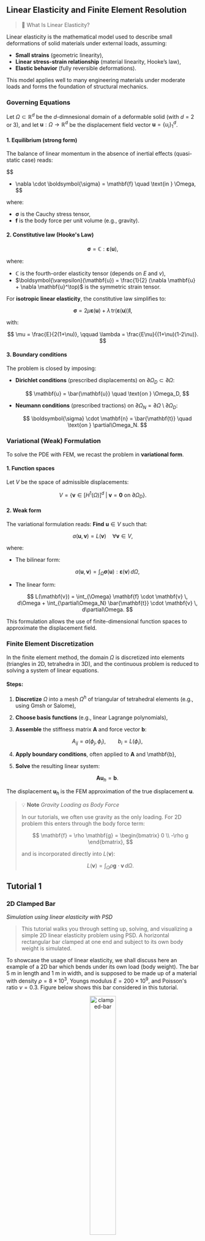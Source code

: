 ## Linear Elasticity and Finite Element Resolution

> 🧠  What Is Linear Elasticity?

Linear elasticity is the mathematical model used to describe small deformations of solid materials under external loads, assuming:

* **Small strains** (geometric linearity),
* **Linear stress-strain relationship** (material linearity, Hooke’s law),
* **Elastic behavior** (fully reversible deformations).

This model applies well to many engineering materials under moderate loads and forms the foundation of structural mechanics.

### Governing Equations

Let $\Omega \subset \mathbb{R}^d$ be the $d$-dimnesional domain of a deformable solid (with $d=2$ or $3$), and let $\mathbf{u} : \Omega \rightarrow \mathbb{R}^d$ be the displacement field vector $\mathbf{u}=\{ u_i \}_{1}^{d}$.

#### 1. **Equilibrium (strong form)**

The balance of linear momentum in the absence of inertial effects (quasi-static case) reads:

$$
- \nabla \cdot \boldsymbol{\sigma} = \mathbf{f} \quad \text{in } \Omega,
$$

where:

* $\boldsymbol{\sigma}$ is the Cauchy stress tensor,
* $\mathbf{f}$ is the body force per unit volume (e.g., gravity).

#### 2. **Constitutive law (Hooke's Law)**

$$
\boldsymbol{\sigma} = \mathbb{C} : \boldsymbol{\varepsilon}(\mathbf{u}),
$$

where:

* $\mathbb{C}$ is the fourth-order elasticity tensor (depends on $E$ and $\nu$),
* $\boldsymbol{\varepsilon}(\mathbf{u}) = \frac{1}{2} (\nabla \mathbf{u} + \nabla \mathbf{u}^\top)$ is the symmetric strain tensor.

For **isotropic linear elasticity**, the constitutive law simplifies to:

$$
\boldsymbol{\sigma} = 2\mu \boldsymbol{\varepsilon}(\mathbf{u}) + \lambda \, \mathrm{tr}(\boldsymbol{\varepsilon}(\mathbf{u})) \mathbf{I},
$$

with:

$$
\mu = \frac{E}{2(1+\nu)}, \qquad \lambda = \frac{E\nu}{(1+\nu)(1-2\nu)}.
$$

#### 3. **Boundary conditions**

The problem is closed by imposing:

* **Dirichlet conditions** (prescribed displacements) on $\partial\Omega_D \subset \partial \Omega$:

  $$
  \mathbf{u} = \bar{\mathbf{u}} \quad \text{on } \Omega_D,
  $$
* **Neumann conditions** (prescribed tractions) on $\partial\Omega_N = \partial \Omega \setminus \partial\Omega_D$:

  $$
  \boldsymbol{\sigma} \cdot \mathbf{n} = \bar{\mathbf{t}} \quad \text{on } \partial\Omega_N.
  $$

### Variational (Weak) Formulation

To solve the PDE with FEM, we recast the problem in **variational form**.

#### 1. **Function spaces**

Let $V$ be the space of admissible displacements:

$$
V = \left\{ \mathbf{v} \in [H^1(\Omega)]^d \; | \; \mathbf{v} = \mathbf{0} \text{ on } \partial\Omega_D \right\}.
$$

#### 2. **Weak form**

The variational formulation reads:
**Find** $\mathbf{u} \in V$ such that:

$$
a(\mathbf{u}, \mathbf{v}) = L(\mathbf{v}) \quad \forall \mathbf{v} \in V,
$$

where:

* The bilinear form:

  $$
  a(\mathbf{u}, \mathbf{v}) = \int_{\Omega} \boldsymbol{\sigma}(\mathbf{u}) : \boldsymbol{\varepsilon}(\mathbf{v}) \, d\Omega,
  $$
* The linear form:

  $$
  L(\mathbf{v}) = \int_{\Omega} \mathbf{f} \cdot \mathbf{v} \, d\Omega + \int_{\partial\Omega_N} \bar{\mathbf{t}} \cdot \mathbf{v} \, d\partial\Omega.
  $$

This formulation allows the use of finite-dimensional function spaces to approximate the displacement field.

### Finite Element Discretization

In the finite element method, the domain $\Omega$ is discretized into elements (triangles in 2D, tetrahedra in 3D), and the continuous problem is reduced to solving a system of linear equations.

#### Steps:

1. **Discretize** $\Omega$ into a mesh $\Omega^h$ of triangular of tetrahedral elements (e.g., using Gmsh or Salome),
2. **Choose basis functions** (e.g., linear Lagrange polynomials),
3. **Assemble** the stiffness matrix $\mathbf{A}$ and force vector $\mathbf{b}$:

   $$
   A_{ij} = a(\phi_j, \phi_i), \qquad b_i = L(\phi_i),
   $$
4. **Apply boundary conditions**, often applied to $\mathbf{A}$ and \mathbf{b},
5. **Solve** the resulting linear system:

   $$
   \mathbf{A} \mathbf{u}_h = \mathbf{b}.
   $$

The displacement $\mathbf{u}_h$ is the FEM approximation of the true displacement $\mathbf{u}$.

> 💡 **Note**
> _Gravity Loading as Body Force_
>
> In our tutorials, we often use gravity as the only loading. For 2D problem this enters through the body force term:
>
> $$
> \mathbf{f} = \rho \mathbf{g} = \begin{bmatrix} 0 \\ -\rho g \end{bmatrix},
> $$
>
> and is incorporated directly into $L(\mathbf{v})$:
>
> $$
> L(\mathbf{v}) = \int_{\Omega} \rho \mathbf{g} \cdot \mathbf{v} \, d\Omega.
> $$

## Tutorial 1

### 2D Clamped Bar

_Simulation using linear elasticity with PSD_

> This tutorial walks you through setting up, solving, and visualizing a simple 2D linear elasticity problem using PSD. A horizontal rectangular bar clamped at one end and subject to its own body weight is simulated.

To showcase the usage of linear elasticity, we shall discuss here an example of a 2D bar which bends under its own load (body weight). The bar $5$ m in length and $1$ m in width, and is supposed to be made up of a material with density $\rho=8\times10^3$, Youngs modulus $E=200\times10^9$, and Poisson's ratio $\nu=0.3$. Figure below shows this bar considered in this tutorial.

<figure style="text-align: center;">
  <img src="_images/linear-elasticity/le-clamped-bar.png" width="40%" alt="clamped-bar">
  <figcaption><em>Figure: Geometry and boundary conditions — a 2D bar clamped at the left end and subject to body force due to gravity.</em></figcaption>
</figure>

#### 🛠️ Step 1: Preprocessing the Simulation

First step in a PSD simulation is PSD preprocessing, at this step you tell PSD what kind of physics, boundary conditions, approximations, mesh, etc are you expecting to solve. PSD is a command-line (TUI: Terminal User Interface) based tool. All user interactions are done via terminal commands.

In the terminal `cd` to the folder `/home/PSD-tutorials/linear-elasticity` Note that one can perform these simulation in any folder provided that PSD has been properly installed. We use `/home/PSD-tutorials/linear-elasticity` for simplicity, once the user is proficient a simulation can be launch elsewhere. Launch the preprocessing phase by running the following command in your terminal:

<pre><code>PSD_PreProcess -problem linear_elasticity -dimension 2 \
-bodyforceconditions 1 -dirichletconditions 1 -postprocess u</code></pre>

> 🧠 What do the arguments mean?

| Flag                           | Description                                         |
| ------------------------------ | --------------------------------------------------- |
| `-problem linear_elasticity` | Enables linear elasticity physics                   |
| `-dimension 2`               | Sets the simulation dimension to 2D                 |
| `-bodyforceconditions 1`     | Activates body force term                           |
| `-dirichletconditions 1`     | Applies Dirichlet conditions on one or more borders |
| `-postprocess u`             | Requests displacement output for ParaView           |

Upon successful preprocessing, several `.edp` (FreeFEM) script files will be generated in your working directory. You will now have to follow an edit cycle, where you will provide PSD with some other additional information about your simulation that you wish to perform, in this case 2D linear elasticity bending under its own body weight.

At this stage the input properties need to be set. All of these are setup in `ControlParameters.edp` file.

- Youngs modulus and Poisson's ratio ($E, \nu$) are mentioned in the file,  `E = 200.e9`, and `nu = 0.3;`, these are inturn used to calculate $\lambda$ and $\mu$:

<pre><code class="cpp">
//============================================================================
//                   ------- Material parameters -------
// -------------------------------------------------------------------
//  mu, lambda : Lame parameter of the material
//  E, nu : Modulus of Elasticity and Poisson ratio of the material
//============================================================================

  real    mu
         ,lambda;

{
  real E  = 200.e9  ,
       nu = 0.3     ;

  mu     = E/(2.*(1.+nu))            ;
  lambda = E*nu/((1.+nu)*(1.-2.*nu)) ;
}
</code></pre>

- Next, the volumetric body force condition is mentioned in the same file via variable `Fbc0Fy -78480.0`, i.e ($\rho\times g=8.e3\times -9.81=-78480.0$). In addition variable `Fbc0On 1` has to be provided in order to indicate the volume (region) for which the body force is acting, here `1` is the integer volume tag of the mesh.

<pre><code class="cpp">
//============================================================================
//        ------- volumetric bodyforce  parameters -------
// ---------------------------------------------------------------------------
// Fbc       : acronym for  force boundary condition (body force)
// Fbc(I)On  : is/are the  volume  labels tags (integer list) on to which
//             force boundary conditions is to be applied.
// Fbc(I)Fx  : is the x  component of body force  acting in the volume (I)
//             denoted by label(s) Fbc(I)On in the mesh.
// -------------------------------------------------------------------------- 
// NOTE: either macro Fbc(I)Fx or Fbc(I)Fy or Fbc(I)Fz should  be commented
//       or deleted if the user  does not wish to apply body force in  that
//       particular  direction (let it free)
//============================================================================

  macro  Fbc0On 1   //
  macro  Fbc0Fy -78480.0 // {rho*g=8.e3*(-9.81)=-78480.0}

</code></pre>

- To provide the mesh to be used in, use  variable `ThName = "../Meshes/2D/bar.msh"`. Note that mesh can also be provided in the next step i.e, Step 2: solving.

<pre><code class="cpp">
//=============================================================================
// ------- Mesh parameters (Un-partitioned) -------
// -------------------------------------------------------------------
//  ThName : Name of the .msh file in Meshses/2D or  Meshses/3D folder
//=============================================================================

  string ThName = "../Meshes/2D/bar.msh";
</code></pre>

- Dirichlet boundary conditions are also provided in the same file. To provide the clamped boundary condition the variables `Dbc0On 2`, `Dbc0Ux 0.`, and `Dbc0Uy 0.` are used, which means for Dirichlet border `2` (`Dbc0On 2`) where `2` is the clamped border label of the mesh Dirichlet constrain is applied and `Dbc0Ux 0.`, `Dbc0Uy 0` i.e., the clamped end condition ($u_x=u_y=0$). Dirichlet conditions fix values (e.g., displacements) on specific boundary regions — in this case, clamping one end of the bar.

<pre><code class="cpp">
//============================================================================
//        ------- Dirichlet boundary-condition parameters -------
// ---------------------------------------------------------------------------
// Dbc       : acronym for Dirichlet boundary condition
// Dbc(I)On  : is/are the  surface labels tags (integer list) on to which
//             Dirichlet boundary conditions is to be applied.
// Dbc(I)Ux  : is the x component of Dirichlet displacement on the surface
//             border (I) denoted by label(s) Dbc(I)On in the mesh.
// -------------------------------------------------------------------------- 
// NOTE: either macro Dbc(I)Ux or Dbc(I)Uy or Dbc(I)Uz should  be commented
//       or deleted if the user does not wish to apply Dirichlet  condition
//       on that particular  direction (let it free)
//============================================================================

  macro  Dbc0On 2   //
  macro  Dbc0Ux 0.  //
  macro  Dbc0Uy 0.  //
</code></pre>

Please note that for this simple problem, the bar mesh (`bar.msh`) has been provided in `../Meshes/2D/` folder, this mesh is a triangular mesh produced with Gmsh. Moreover detailing meshing procedure is not the propose of PSD tutorials. A user has the choice of performing their own meshing step and providing them to PSD in `.msh` (Please use version 2) or `.mesh` format, we recommend using Salome or Gmsh meshers for creating your own geometry and meshing them.

#### ⚙️ Step 2: Solving the Problem

As PSD is a parallel solver, let us use 4 cores to solve the 2D bar case. To do so enter the following command:

<pre><code>PSD_Solve -np 4 Main.edp -mesh ./../Meshes/2D/bar.msh -v 0</code></pre>

This will launch the PSD simulation.

Here `-np 4` (number of processes) denote the argument used to enter the number of parallel processes (MPI processes) used by PSD while solving. `-mesh ./../Meshes/2D/bar.msh` is used to provide the mesh file to the solver, `-mesh` argument is not needed if the user has indicated the right mesh in `ControlParameters.edp` file. `-v 0` denotes the verbosity level on screen. `PSD_Solve` is a wrapper around `FreeFem++-mpi`. Note that if your problem is large use more cores. PSD has been tested upto 24,000 parallel processes (on the French Joliot-Curie supercomputer) and problem sizes with billions of unknowns, surely you will not need that many for the 2D bar problem.

#### 📊 Step 3: Postprocessing and Visualization

PSD allows postprocessing of results in ParaView. After the step 2 mentioned above finishes. Launch ParaView and have a look at the `.pvd` file in the `VTUs...` folder. Using ParaView for postprocessing the results that are provided in the `VTUs...` folder, results such as those shown in the figure below can be extracted.

<figure style="text-align: center;">
  <img src="_images/linear-elasticity/le-2d-bar-partioned.png" width="40%" style="margin-right:2%;" alt="clamped-bar"><br>
  <img src="_images/linear-elasticity/le-2d-bar-results.png" width="40%" alt="clamped-bar">
  <figcaption><em>Figure: the 2D clamped bar problem: partitioned mesh and displacement field visualization in ParaView.</em></figcaption>
</figure>

You are all done with your 2D linear-elasticity simulation.

### 3D Clamped Bar

_Simulation of a 3D clamped bar bending under its own weight_

In PSD a 3D simulation follows the same logic as a 2D one, in the preprocessing step. Imagine the same problem as above, however now the geometry is 3D with length 5 m and cross sectional area 1 m $\times$ 1 m. Indeed all what changes for this simulation is the geometry (consequently the mesh) and the dimension of the problem, these two changes will be handled by (`-dimension` and `-mesh`) arguments.

#### 🛠️ Step 1: Preprocessing the Simulation

As before, preprocessing sets up the problem definition. The main change is the dimension of the problem.

Run the following command in your terminal:

<pre><code>PSD_PreProcess -problem linear_elasticity -dimension 3 \ 
-bodyforceconditions 1  -dirichletconditions 1 -postprocess u</code></pre>

> 🧠 What is different from the 2D case?

compared to the 2D problem, note that all what has changed `-dimension 3` instead of `-dimension 2`.

#### ⚙️ Step 2: Solving the Problem

To solve the 3D problem using 4 parallel MPI processes, execute:

<pre><code>PSD_Solve -np 4 Main.edp -mesh ./../Meshes/3D/bar.msh -v 0</code></pre>

Here, the only change compared to the 2D run is the mesh path, which now points to the 3D bar mesh (`bar.msh`) located in the `Meshes/3D/` directory.

As a reminder:
`-np 4` specifies the number of MPI processes.
`-mesh` provides the mesh to PSD.
`-v 0` sets verbosity to minimal.

#### 📊 Step 3: Postprocessing and Visualization

Finally, using ParaView for postprocessing the results that are provided in the `VTUs..` folder, results such as those shown below can be extracted.

<figure style="text-align: center;">
  <img src="_images/linear-elasticity/3d-bar-clamped-ends.png" width="40%" alt="3d-clamped-bar-ends"><br>
  <img src="_images/linear-elasticity/le-3d-bar-clamped-pulled-partioned.png" width="40%" alt="3d-clamped-bar-partitioned">
  <figcaption><em>Figure: the 3D clamped bar problem: partitioned mesh and displacement field visualization in ParaView.</em></figcaption>
</figure>

> 🧪 Optional Exercise: Try changing the material density to $\rho = 5000$ and observe how the displacement field changes. What do you notice

## Tutorial 2

### Sequential Solver

_Sequential vs. Parallel Solver for 2D Linear Elasticity_

Same problem of linear elasticity as in tutorial 1 -- 2D bar which bends under its own load --, is discussed here. The bar 5 m in length and 1 m in width, and is supposed to be made up of a material with density $\rho=8\times 10^3$, Young's modulus $E=200\times 10^9$, and Poisson's ratio $\nu=0.3$.

<figure style="text-align: center;">
  <img src="_images/linear-elasticity/le-3d-bar-clamped-pulled-partioned.png" width="40%" alt="3d-clamped-bar-partitioned">
</figure>

> ⚠️ To avoid redundancy, please complete Tutorial 1 before proceeding.

> 🧠 Why Sequential?

As we will not use a parallel solver but a sequential one, naturally, this tutorial leads to a slower solver than the previous tutorial 1. So this tutorial is not for speed lovers, but rather for detailing the full capacity of PSD. Also, sequential solvers are easier to develop and understand — hence this tutorial.

#### 🛠️ Step 1: Preprocessing

As the problem remains the same as tutorial 1, simply add `-sequential` flag to `PSD_PreProcess` flags from tutorial 1 for a PSD sequential solver. The flag `-sequential` signifies the use of sequential PSD solver. So the workflow for the 2D problem would be:

<pre><code>
PSD_PreProcess -problem linear_elasticity -dimension 2 -bodyforceconditions 1 \
-dirichletconditions 1 -postprocess u -sequential
</code></pre>

#### ⚙️ Step 2: Solving the Problem

Similar to tutorial 1, we solve the problem using the given mesh file `bar.msh`. However, now we need to use `PSD_Solve_Seq` instead of `PSD_Solve`, as such:

<pre><code>
PSD_Solve_Seq Main.edp -mesh ./../Meshes/2D/bar.msh -v 0
</code></pre>

> 💡 **Note**:
> Users are encouraged to try out the 3D problem with the sequential solver.

> 💡 **Note**:
> For this simple problem, the bar mesh (`bar.msh`) has been provided in `../Meshes/2D/` folder. This mesh is a triangular mesh produced with Gmsh. Detailing the meshing procedure is not the purpose of PSD tutorials.

> 💡 **Note**:
> Users can generate their own meshes and provide them to PSD in `.msh` (please use version 2) or `.mesh` format. We recommend using Salome or Gmsh meshers for creating your own geometry and meshing them.

#### ⏱️ Step 3: Comparing CPU Time

Naturally, since we are not using parallel PSD for solving, we lose the advantage of solving fast. To testify to this claim, checking solver timings can be helpful. PSD provides means to time-log your solver via the `-timelog` flag.

> 💡 **Note**:
> This flag prints the amount of time taken by each step of your solver directly in the terminal.

> ⚠️ **Warning**:
> Using `-timelog` makes the solver slower, as it involves `MPI_Barrier` routines for correctly timing each operation.

An example workflow of 2D solver (parallel) with time logging:

<pre><code>
PSD_PreProcess -problem linear_elasticity -dimension 2 -bodyforceconditions 1 \
-dirichletconditions 1 -postprocess u -timelog
</code></pre>

We solve the problem using four MPI processes, with the given mesh file `bar.msh`:

<pre><code>
PSD_Solve -np 4 Main.edp -mesh ./../Meshes/2D/bar.msh -v 0
</code></pre>

<figure style="text-align: center;">
  <img src="_images/linear-elasticity/le-time-par.png" width="40%" alt="time-parallel-log">
  <figcaption><em>Figure: Time logging output produced for parallel run on 4 processes.</em></figcaption>
</figure>

Now let us repeat the procedure but this time using the sequential solver:

<pre><code>
PSD_PreProcess -problem linear_elasticity -dimension 2 -bodyforceconditions 1 \
-dirichletconditions 1 -postprocess u -timelog -sequential
</code></pre>

We solve the problem now in sequential mode, with the given mesh file `bar.msh`:

<pre><code>
PSD_Solve_Seq Main.edp -mesh ./../Meshes/2D/bar.msh -v 0
</code></pre>

> 💡 **Note**:
> You should now see timings that are higher in comparison to the parallel solver.

Approximately, for large meshes, using 4 MPI processes should lead to a solver that's around 4 times faster.

> 🧪 Optional Exercise: Compare results between parallel and sequential solvers to confirm that both yield the same physical response.

## Tutorial 3

### Multiple Dirichlet Conditions

To showcase the usage of linear elasticity with more than one Dirichlet condition, we discuss here a 2D bar which bends under its own load. The same problem from tutorials 1 and 2 is reused: a bar 5 m in length and 1 m in width, made of a material with density $\rho=8\times 10^3$, Young's modulus $E=200\times 10^9$, and Poisson's ratio $\nu=0.3$.

Contrary to tutorials 1 and 2, now **both ends** of the bar are clamped (i.e., two Dirichlet conditions instead of one).

<figure style="text-align: center;">
  <img src="_images/linear-elasticity/le-clamped-bar21.png" width="60%" alt="clamped-bar">
  <figcaption><em>Figure 1: Geometry and boundary conditions — a 2D bar clamped at the two ends and subject to body force due to gravity.</em></figcaption>
</figure>

#### 🛠️ Step 1: Preprocessing

First step in a PSD simulation is preprocessing. At this step, you tell PSD what kind of physics, boundary conditions, approximations, and mesh you expect to solve.

In the terminal, `cd` to the folder `'/home/PSD-tutorials/linear-elasticity'`. Launch `PSD_PreProcess` with the command:

<pre><code>
PSD_PreProcess -problem linear_elasticity -dimension 2 -bodyforceconditions 1 \
-dirichletconditions 2 -postprocess u
</code></pre>

After `PSD_PreProcess` runs successfully, you should see many `.edp` files in your current folder.

> 🧠 What do the arguments mean?

| Flag                           | Description                                 |
| ------------------------------ | ------------------------------------------- |
| `-problem linear_elasticity` | Enables linear elasticity physics           |
| `-dimension 2`               | Sets the simulation dimension to 2D         |
| `-bodyforceconditions 1`     | Activates body force term                   |
| `-dirichletconditions 2`     | Applies Dirichlet conditions on two borders |
| `-postprocess u`             | Requests displacement output for ParaView   |

Since both problems (from tutorials 1 and 2) are essentially the same, the command is almost identical. The only difference is the added Dirichlet condition: `-dirichletconditions 2`.

To provide Dirichlet conditions for the left and right clamped ends ($u_x=u_y=0$), in `ControlParameters.edp` set:

<pre><code class="cpp">
//============================================================================
//        ------- Dirichlet boundary-condition parameters -------
// ---------------------------------------------------------------------------
// Dbc       : acronym for Dirichlet boundary condition
// Dbc(I)On  : is/are the  surface labels tags (integer list) on to which
//             Dirichlet boundary conditions is to be applied.
// Dbc(I)Ux  : is the x component of Dirichlet displacement on the surface
//             border (I) denoted by label(s) Dbc(I)On in the mesh.
// -------------------------------------------------------------------------- 
// NOTE: either macro Dbc(I)Ux or Dbc(I)Uy or Dbc(I)Uz should  be commented
//       or deleted if the user does not wish to apply Dirichlet  condition
//       on that particular  direction (let it free)
//============================================================================

  macro  Dbc0On 2   //  Dirichlet Border label 2
  macro  Dbc0Ux 0.  //  Dirichlet Border label 2 ux = 0
  macro  Dbc0Uy 0.  //  Dirichlet Border label 2 uy = 0
  macro  Dbc1On 4   //  Dirichlet Border label 4
  macro  Dbc1Ux 0.  //  Dirichlet Border label 4 ux = 0
  macro  Dbc1Uy 0.  //  Dirichlet Border label 4 uy = 0
</code></pre>

Each of these corresponds to borders labeled `2` and `4` in the mesh `../Meshes/2D/bar.msh`.

Just like the previous tutorial, material and force properties are set in `ControlParameters.edp`:

- `E = 200.e9`   specifies Youngs modulus
- `nu = 0.3`  specifies Poisson's ratio
- `Fbc0Fy -78480.0` (from $\rho g = 8 \times 10^3 \times (-9.81)$) specifies body force, i.e, gravity
- `Fbc0On 1` to identify the volume tag for which body force is acting

Finally the mesh is also set up via:

- `ThName = "../Meshes/2D/bar.msh"`

> 💡 **Note**:
> For this simple problem, the mesh `bar.msh` is provided in `../Meshes/2D/`. This is a triangular mesh created using Gmsh.

> 💡 **Note**:
> You may also generate your own meshes in `.msh` (version 2) or `.mesh` format using Salome or Gmsh.

#### ⚙️ Step 2: Solving the Problem

Use 3 parallel processes to solve the 2D bar problem:

<pre><code>
PSD_Solve -np 3 Main.edp -mesh ./../Meshes/2D/bar.msh -v 0
</code></pre>

- `-np 3` → number of MPI processes
- `-mesh` → path to the mesh (can be omitted if set in `ControlParameters.edp`)
- `-v 0` → screen verbosity

`PSD_Solve` is a wrapper around `FreeFem++-mpi`.

> 💡 **Note**:
> PSD has been tested with up to 24,000 processes on Joliot-Curie (GENCI). But for this problem, a few are enough.

#### 📊 Step 3: Postprocessing and Visualization

PSD outputs ParaView-compatible files. After solving, open the `.pvd` file in the `VTUs_DATE_TIME` folder using ParaView.

You can visualize outputs like in the figure below:

<figure style="text-align: center;">
  <img src="_images/linear-elasticity/le-2d-bar-partitioned3.png" width="40%" style="margin-right:2%;" alt="2d-bar-partitioned">
  <img src="_images/linear-elasticity/le-2d-bar-clamped-ends.png" width="40%" alt="2d-bar-clamped-ends">
  <figcaption><em>Figure: The 2D clamped bar problem: partitioned mesh and displacement field visualization in ParaView.</em></figcaption>
</figure>

You’re all done with the 2D linear elasticity simulation!

> 💡 **Note**:
> Try running the 3D version. Use `-dimension 3` in `PSD_PreProcess` and update the mesh and Dirichlet border labels accordingly in `ControlParameters.edp`.

#### Redoing the Test on Jupiter and Moon

Imagine you wish to know how the test compares if performed on the Moon or Jupiter. Since gravity is the only force involved, try changing the gravitational constant.

- **Moon**: $g = 1.32$
- **Jupiter**: $g = 24.79$

In `ControlParameters.edp`, change the force term:

- For Moon: `Fbc0Fy -10560.0` ($8 \times 10^3 \times -1.32$)
- For Jupiter: `Fbc0Fy -198320.0` ($8 \times 10^3 \times -24.79$)

Then redo Step 2 (solving) and Step 3 (postprocessing).

Side-by-side visualization:

<figure style="text-align: center;">
  <div style="display: inline-block; width: 40%; vertical-align: top;">
    <img src="_images/linear-elasticity/le-2d-bar-moon.png" width="100%" alt="2d-bar-moon">
  </div>
  <div style="display: inline-block; width: 40%; vertical-align: top; margin-left: 5%;">
    <img src="_images/linear-elasticity/le-2d-bar-Jupiter.png" width="100%" alt="2d-bar-jupiter">
  </div>
  <figcaption><em>Figure: 2D clamped bar 20000X warped displacement fields. On Moon (left) and on Jupiter (right).</em></figcaption>
</figure>

## Tutorial 4

### Clamped Bar Pulled (Dirichlet)

In this tutorial, we showcase the 2D bar simulation with one end clamped while being pulled at the other end. Body force is neglected, and the pull is modeled using a Dirichlet displacement \( u_1 = 1 \). Compared to the problems in **Tutorial 1** and **Tutorial 2**, the only difference is:

- **No body force is applied**, and
- **An additional Dirichlet condition** is applied at the free end.

We consider the same setup:

- A bar 5 m in length and 1 m in width
- Material properties:
  - Density: \( \rho = 8 \times 10^3 \, \text{kg/m}^3 \)
  - Young’s modulus: \( E = 200 \times 10^9 \, \text{Pa} \)
  - Poisson’s ratio: \( \nu = 0.3 \)

<figure style="text-align: center;">
  <img src="_images/linear-elasticity/le-clamped-bar31.png" width="60%" alt="clamped-bar">
  <figcaption><em>Figure 1: Geometry and boundary conditions — a 2D bar clamped at one end and pulled at the other.</em></figcaption>
</figure>

#### 🛠️ Step 1: Preprocessing

First step is to tell PSD what kind of physics, boundary conditions, approximations, mesh, etc., are expected.

In the terminal, change to the tutorial folder:

<pre><code>
cd /home/PSD-tutorials/linear-elasticity
</code></pre>

Then launch the preprocessing tool:

<pre><code>
PSD_PreProcess -problem linear_elasticity -dimension 2 -dirichletconditions 2 -postprocess u
</code></pre>

> 🧠 What do the arguments mean?

| Flag                           | Description                                 |
| ------------------------------ | ------------------------------------------- |
| `-problem linear_elasticity` | Enables linear elasticity physics           |
| `-dimension 2`               | Sets the simulation dimension to 2D         |
| `-dirichletconditions 2`     | Applies Dirichlet conditions on two borders |
| `-postprocess u`             | Requests displacement output for ParaView   |

> 🔍 Compared to previous tutorials, `-bodyforceconditions 1` is **omitted** here since no body force is applied.

#### Define Dirichlet Conditions

In `ControlParameters.edp`, define the boundary conditions as:

* Clamped end (mesh label `2`):

<pre><code>
Dbc0On 2  //
Dbc0Ux 0. //
Dbc0Uy 0. //
</code></pre>

* Pulled end (mesh label `4`):

<pre><code>
Dbc1On  4  //
Dbc1Ux  1. //
Dbc1Uy  0. // Optional: remove this line to allow vertical compression
</code></pre>

#### Material Properties

Also in `ControlParameters.edp`, add:

<pre><code>
E = 200.e9;
nu = 0.3;
</code></pre>

Although body force is not used here, in general it would be set like this:

<pre><code>
Fbc0Fy = -78480.0; // = rho * g = 8e3 * -9.81
Fbc0On = 1;        // Volume tag where force applies
</code></pre>

#### Mesh

Specify the mesh (if not passed during solving) in the same file:

<pre><code>
ThName = "../Meshes/2D/bar.msh";
</code></pre>

> 💡 **Note**:
> The mesh file `bar.msh` (Gmsh v2 format) is in the `../Meshes/2D/` folder. You can generate your own using SALOME or Gmsh.

#### ⚙️ Step 2: Solving the Problem

Since PSD is a **parallel solver**, we run it with 2 MPI processes:

<pre><code>
PSD_Solve -np 2 Main.edp -mesh ./../Meshes/2D/bar.msh -v 0
</code></pre>

* `-np 2`: Use 2 MPI processes
* `-mesh ./../Meshes/2D/bar.msh`: Provide the mesh
* `-v 0`: Set verbosity level
* `PSD_Solve`: Wrapper around `FreeFem++-mpi`

> 🧠 For large problems, you can increase the number of cores. PSD has been tested with up to **24,000 parallel processes** and problems with **billions of unknowns**.

#### 📊 Step 3: Postprocessing and Visualization

Once the solver finishes, you can visualize results in **ParaView**.

Open the `.pvd` file located in the output folder (e.g., `VTUs_DATE_TIME/`) using ParaView.

> From ParaView, you can visualize displacement, mesh partitions, and more (e.g., as in the figure below).

<figure style="text-align: center;">
  <img src="_images/linear-elasticity/le-2d-bar-clamped-pulled-partioned.png" width="39%" style="margin-right:2%;" alt="2d-bar-clamped-pulled-partitioned">
  <img src="_images/linear-elasticity/le-2d-bar-clamped-pulled.png" width="50%" alt="2d-bar-clamped-pulled">
<figcaption><em>Figure: The 2D clamped bar problem: partitioned mesh and displacement field visualization in ParaView.</em></figcaption>
</figure>

## Tutorial 5

### Clamped Bar Pulled (Neumann)

A similar simulation to the previous tutorial is presented here. We showcase the 2D bar problem, where one end is clamped while the other end is pulled. As in the previous simulation, the body force is neglected. However, in this case, the pull on the non-clamped end is approximated using a Neumann (traction) force:

$$
\int_{\partial\Omega^h_{\text N}}(\mathbf t \cdot \mathbf{v}^h)
$$

To simulate the pull, we assume a traction vector
$\mathbf{t} = [t_x, t_y] = [10^9, 0]$
acting on the non-clamped right end of the bar. This means a force of $10^9$ units in the $x$-direction is applied. We use the same problem setup from tutorials 1 and 2: a bar 5 m in length and 1 m in width, made of a material with:

- density $\rho = 8 \times 10^3$
- Young’s modulus $E = 200 \times 10^9$
- Poisson’s ratio $\nu = 0.3$

#### 🛠️ Step 1: Preprocessing

The first step in a `PSD` simulation is **preprocessing**. In this step, we specify the physics, boundary conditions, approximations, mesh, etc., to `PSD`.

In the terminal, `cd` into the folder:

<pre><code>cd /home/PSD-tutorials/linear-elasticity</code></pre>

Launch `PSD_PreProcess` with the following command:

<pre><code>PSD_PreProcess -problem linear_elasticity -dimension 2 -dirichletconditions 1 \
-tractionconditions 1 -postprocess u
</code></pre>

> 💡 **Note**:
> The command-line flag <code>-dirichletconditions 1</code> tells `PSD` that there is one Dirichlet boundary — the clamped end of the bar.
> The flag <code>-tractionconditions 1</code> notifies `PSD` that there is one traction boundary — the pulled right end.

To apply the clamped boundary condition ($u_1 = 0,\ u_2 = 0$), set the following variables in <code>ControlParameters.edp</code>:

<pre><code>macro Dbc0On 2     //
macro Dbc0Ux 0.    //
macro Dbc0Uy 0.    //</code></pre>

The traction boundary conditions are defined in the same file:

<pre><code>macro Tbc0On 4     //
macro Tbc0Tx 1.e9  //</code></pre>

This applies the traction force $\mathbf{t} = [10^9, 0]$ to boundary label 4 (the right edge).
To add a vertical traction component (e.g. $t_y = 100$), simply include:

<pre><code>macro Tbc0Ty 100.  //</code></pre>

#### ⚙️ Step 2: Solving the Problem

Use 5 cores to solve the problem by running:

<pre><code>PSD_Solve -np 5 Main.edp -mesh ./../Meshes/2D/bar.msh -v 0</code></pre>

> 💡 **Note**:
> This is the same command used in the previous bar problems, except here we use <code>-np 5</code> to solve in parallel using 5 cores.

The mesh file `bar.msh` is available in the `../Meshes/2D/` folder. It is a triangular mesh created with Gmsh.

> ⚠️ **Warning**:
> This tutorial does **not** cover the meshing process in detail. You are free to use your own mesh, as long as it's in `.msh` (Gmsh version 2) or `.mesh` format. We recommend using Salome or Gmsh for mesh generation.

#### 📊 Step 3: Postprocessing and Visualization

Launch ParaView and open the `.pvd` file located in:

<pre><code>
PSD/Solver/VTUs_DATE_TIME/
</code></pre>

#### Simulation Results

<figure style="text-align: center;">
  <div style="display: inline-block; width: 36%; vertical-align: bottom;">
    <img src="_images/linear-elasticity/2d-bar-partitioned5.png" width="100%" alt="2d-bar-partitioned5">
  </div>
  <div style="display: inline-block; width: 50%; vertical-align: bottom; margin-left: 4%;">
    <img src="_images/linear-elasticity/2d-bar-clamped-traction.png" width="100%" alt="2d-bar-clamped-traction">
  </div>
  <figcaption><em>Figure: 2D bar results. Partitioned mesh (left) and 100X warped displacement field (right).</em></figcaption>
</figure>

> 💡 **Note**:
> Since 5 cores were used, the mesh was partitioned into 5 subdomains.
> Unlike in the previous tutorial, the right end of the bar contracts in the $y$-direction. This behavior is expected because there is **no Dirichlet condition** at that end, allowing it to move laterally.

## Tutorial 6

### Clamped bar pulled (Dirichlet-Neumann-Point boundary conditions)

Similar simulations as in the previous tutorial are presented in this section. We showcase the 2D bar problem simulation with one end clamped while being pulled at the other end. Contrary to the simulation in the previous tutorial, the clamped end restricts only $x$-direction movement, i.e., $u_x=0$. As before, body force is neglected. The pull at the non-clamped end is approximated with a Neumann force term: $\int_{\partial\Omega^h_{\text N}}(\mathbf t\cdot \mathbf{v}^h)$.

To simulate the pull, we assume a traction vector $\mathbf t=[t_x,t_y]=[10^9,0]$ acting on the non-clamped (right) end of the bar, i.e., a force of $10^9$ units in the $x$-direction. We use the same problem as in previous tutorials 1 and 2: a bar 5 m in length and 1 m in width, made of a material with density $\rho=8\times 10^3$, Young’s modulus $E=200\times 10^9$, and Poisson’s ratio $\nu=0.3$.

Here is how `PSD` simulation of this case can be performed.

#### 🛠️ Step 1: Preprocessing

First step in a `PSD` simulation is preprocessing. At this step, you tell `PSD` what kind of physics, boundary conditions, approximations, mesh, etc., you expect to solve.

In the terminal, `cd` to the folder `/home/PSD-tutorials/linear-elasticity`. Launch `PSD_PreProcess` from the terminal with the following command:

<pre><code>PSD_PreProcess -problem linear_elasticity -dimension 2 -dirichletconditions 1 -tractionconditions 1 \
-dirichletpointconditions 1 -postprocess u
</code></pre>

> 💡 **Note**:
> The additional flag `-dirichletpointconditions 1` notifies `PSD` that there is one Dirichlet point boundary condition.

Edit the `ControlParameters.edp` file to specify the desired point boundary conditions:

- Set `Pbc0Ux  0.` and `Pbc0Uy  0.` to enforce $u_x = 0$, $u_y = 0$.
- Set `PbcCord = [[0. , 0. ]];` to indicate the point at $(x, y) = (0, 0)$.

We also specified `-dirichletconditions 1`, meaning one Dirichlet boundary. To impose the Dirichlet condition ($u_x = 0$), set:

- `Dbc0On 2`
- `Dbc0Ux 0.`

in `ControlParameters.edp`.

`PSD` understands that label `2` refers to the mesh border on which the Dirichlet condition is applied.

#### ⚙️ Step 2: Solving the Problem

Use 6 cores to solve this problem by running:

<pre><code>PSD_Solve -np 6 Main.edp -mesh ./../Meshes/2D/bar.msh -v 0
</code></pre>

> 💡 **Note**:
> This is the same command used in previous tutorials, except now we include `-np 6` to use multiple processors.

The mesh file `bar.msh` is provided in the `../Meshes/2D/` folder. This is a triangular mesh produced with Gmsh.

> ⚠️ **Warning**:
> Detailed meshing is outside the scope of this tutorial. However, users can generate their own meshes using tools like **Salome** or **Gmsh**, and provide them to `PSD` in `.msh` (version 2 recommended) or `.mesh` format.

#### 📊 Step 3: Postprocessing and Visualization

Launch ParaView and open the `.pvd` file located in the `PSD/Solver/VTUs_DATE_TIME` folder.

<figure style="text-align: center;">
  <div style="display: inline-block; width: 36%; vertical-align: bottom;">
    <img src="_images/linear-elasticity/2d-bar-partitioned6.png" width="100%" alt="2d-bar-partitioned6">
  </div>
  <div style="display: inline-block; width: 50%; vertical-align: bottom; margin-left: 4%;">
    <img src="_images/linear-elasticity/2d-bar-clamped-traction-point.png" width="100%" alt="2d-bar-clamped-traction-point">
  </div>
  <figcaption><em>Figure: 2D bar results. Partitioned mesh (left) and 100X warped displacement field (right).</em></figcaption>
</figure>

> 💡 **Note**:
> In the figure above, there are six subdomains in the partitioned mesh. As expected, the right and left ends of the bar contract in the $y$-direction, while the bar elongates in the $x$-direction due to the applied force.

## Tutorial 7

### 3D Clamped Bar with Vertical Traction

In this section, we present a 3D simulation of a clamped bar using `PSD`. One end of the bar is clamped, and a vertical traction is applied at the non-clamped end. This setup is similar to previous tutorials but extended to three dimensions. The material properties remain unchanged, and a vertical traction of $t_y = -10^9$ units is applied at the free end.

We use the same bar geometry from Tutorials 1 and 2, now in 3D:

- Length: 5 m
- Width: 1 m
- Height: 1 m

The material is characterized by:

- Density $\rho = 8 \times 10^3$
- Young’s modulus $E = 200 \times 10^9$
- Poisson’s ratio $\nu = 0.3$

#### 🛠️ Step 1: Preprocessing

The first step in a `PSD` simulation is **preprocessing**. Here, you specify the physics, boundary conditions, approximations, mesh, etc.

Launch `PSD_PreProcess` by running:

<pre><code>PSD_PreProcess  -problem linear_elasticity -dimension 3 -dirichletconditions 1 -tractionconditions 1 -postprocess u</code></pre>

> 💡 **Note**:
> The flag <code>-dirichletconditions 1</code> tells `PSD` that there is one Dirichlet boundary — the clamped end.
> The flag <code>-dimension 3</code> sets the simulation to 3D.
> The flag <code>-tractionconditions 1</code> tells `PSD` to apply one traction boundary — the loaded end.

To apply the Dirichlet condition ($u_x = 0,\ u_y = 0,\ u_z = 0$), edit `ControlParameters.edp` and set:

<pre><code>Dbc0On 1
Dbc0Ux 0.
Dbc0Uy 0.
Dbc0Uz 0.</code></pre>

Here, `1` is the mesh label of the clamped surface.

To apply the traction condition at the free end with $\mathbf{t} = [t_x, t_y, t_z] = [0., -10^9, 0.]$, set:

<pre><code>Tbc0On 2
Tbc0Ty -1.e9</code></pre>

Mesh label `2` corresponds to the surface where the traction is applied.

#### ⚙️ Step 2: Solving the Problem

To solve the problem using 4 cores, run the following command:

<pre><code>PSD_Solve -np 4 Main.edp  -mesh ./../Meshes/3D/bar.msh -v 0</code></pre>

> 💡 **Note**:
> This is the same command used in the earlier tutorials, now applied in a 3D setting.

> ⚠️ **Warning**:
> The file <code>bar.msh</code> is located in the <code>../Meshes/3D/</code> directory.
> This is a tetrahedral mesh generated with Gmsh. Mesh generation is not covered in this tutorial.
> You may create your own meshes using Gmsh or Salome. Please ensure the format is either <code>.msh</code> (Gmsh version 2) or <code>.mesh</code>.

#### 📊 Step 3: Postprocessing and Visualization

Open ParaView and load the `.pvd` file found in: `PSD/Solver/VTUs_DATE_TIME/...`

#### Simulation Results

<figure style="text-align: center;">
  <div style="display: inline-block; width: 38%; vertical-align: bottom;">
    <img src="_images/linear-elasticity/3d-bar-clamped-ends.png" width="100%" alt="3d-bar-clamped-ends">
  </div>
  <div style="display: inline-block; width: 40%; vertical-align: bottom; margin-left: 4%;">
    <img src="_images/linear-elasticity/3d-bar-clamped-pulled-partioned.png" width="100%" alt="3d-bar-clamped-pulled-partioned">
  </div>
  <figcaption><em>Figure: 3D bar results. Partitioned mesh (left) and 0.5X warped displacement field (right).</em></figcaption>
</figure>

> 💡 **Note**:
> Since 4 cores were used, the domain was partitioned into 4 subdomains, as visible in the left image above.

## Tutorial 8

### 3D mechanical piece with complex mesh

So far, we have focused on bar simulations, which are relatively simple. The meshes for these cases were pre-provided. Now, we consider a **3D simulation of a mechanical piece**, shown in the figure below.

The left (small) hole is fixed: $u_1=u_2=u_3=0$, while a traction force $t_x = 10^9$ is applied to the large hole.

You can obtain the CAD geometry (the Gmsh `.geo` file) from your local Gmsh installation at `gmsh/share/doc/gmsh/demos/simple_geo/piece.geo`. To generate the mesh `piece.msh`, run:

<pre><code>gmsh -3 piece.geo -format msh2
</code></pre>

Now the PSD simulation can proceed.

<figure style="text-align: center;">
  <img src="_images/linear-elasticity/3d-mechanical.png" width="50%" alt="3d-mechanical-piece" style="vertical-align: bottom;">
  <figcaption><em>Figure: 3D mechanical piece.</em></figcaption>
</figure>

#### 🛠️ Step 1: Preprocessing

Place the mesh `piece.msh` in a folder of your choice (assume `psd-complex-simulation`). Open a terminal in this folder and run:

<pre><code>PSD_PreProcess  -problem linear_elasticity -dimension 3 \
-dirichletconditions 1 -tractionconditions 1 -postprocess u
</code></pre>

This sets one Dirichlet condition (small hole) and one traction condition (large hole). The file `piece.msh` assigns label `4` to the Dirichlet border and `3` to the traction border.

To apply boundary conditions, in `ControlParameters.edp`:

- Dirichlet:`Dbc0On 4`, `Dbc0Ux 0.`, `Dbc0Uy 0.`, `Dbc0Uz 0.`
- Traction:`Tbc0On 3`, `Tbc0Ty -1.e9`

This corresponds to traction vector $\mathbf{t} = [0., 10^9, 0.]$.

Use steel material properties in `ControlParameters.edp`:

- `real E = 200.e9;`
- `real nu = 0.3;`

#### ⚙️ Step 2: Solving the Problem

Use 2 cores:

<pre><code>PSD_Solve -np 2 Main.edp -mesh ./piece.msh
</code></pre>

#### 📊 Step 3: Postprocessing and Visualization

Launch ParaView and open the `.pvd` file in `PSD/Solver/VTUs_DATE_TIME`.

<figure style="text-align: center;">
  <div style="display: inline-block; width: 36%; vertical-align: bottom;">
    <img src="_images/linear-elasticity/3d-mechanical-part.png" width="100%" alt="mechanical-piece-partitioned">
  </div>
  <div style="display: inline-block; width: 40%; vertical-align: bottom; margin-left: 4%;">
    <img src="_images/linear-elasticity/3d-mechanical-result.png" width="100%" alt="mechanical-piece-result">
  </div>
  <figcaption><em>Figure: Mechanical piece test results. Partitioned mesh (left) and warped displacement field (right).</em></figcaption>
</figure>

#### Redoing the Test with Different Conditions

<figure style="text-align: center;">
  <div style="display: inline-block; width: 42%; vertical-align: bottom;">
    <img src="_images/linear-elasticity/3d-mechanical-result-x.png" width="100%" alt="mechanical-piece-result-x">
  </div>
  <figcaption><em>Figure: Mechanical piece test results: <code>real  tx0=1.e9, ty0=0, tz0=0.,;</code></em></figcaption>
</figure>

<figure style="text-align: center;">
  <div style="display: inline-block; width: 40%; vertical-align: bottom;">
    <img src="_images/linear-elasticity/3d-mechanical-result--x.png" width="100%" alt="mechanical-piece-result-x">
  </div>
  <figcaption>
    <em>Figure: Mechanical piece test results: <code>real tx0=-1.e9, ty0=0, tz0=0.,;</code></em>
  </figcaption>
</figure>

## Tutorial 9

### Using Mfront-PSD interface

This tutorial details one to use PSD-MFront interface for linear elasticity problem. The same problem from tutorial 1 is repeated, however now MFront is used for building certain finite element essentials. It is advised to follow this tutorial after tutorial 1. Note that, linear elasticity merely provides means of getting started with Mfornt, the real potential lies in using nonlinear materials and laws which Mfront provides. So this tutorial should be considered as baptism to the world of PSD-MFront which we believe has a lot of potential to solve some non trivial problems.

We reintroduce the problem from tutorial 1, an example of a 2D bar which bends under its own load -- typical case of linear elasticity.   A bar 5 m in length and 1 m in width, and is supposed to be made up of a material with density $\rho=8\times 10^3$, Youngs modulus $E=200\times 10^9$, and Poissons ratio $\nu=0.3$.

<figure style="text-align: center;">
  <img src="_images/linear-elasticity/le-clamped-bar.png" width="40%" alt="clamped-bar">
  <figcaption><em>Figure: the clamped bar setup.</em></figcaption>
</figure>

#### 🛠️ Step 1: Preprocessing

First step in a PSD simulation is PSD preprocessing, at this step you tell PSD what kind of physics, boundary conditions, approximations, mesh, etc are you expecting to solve. More importantly for this tutorial we will signify to PSD that MFront has to be used.

In the terminal `cd` to the folder `/home/PSD-tutorials/linear-elasticity`. Launch `PSD_PreProcess` from the terminal, to do so run the following command.

<pre><code>PSD_PreProcess -problem linear_elasticity -dimension 2 -bodyforceconditions 1 \
-dirichletconditions 1 -postprocess u -useMfront
</code></pre>

After the `PSD_PreProcess` runs successfully you should see many `.edp` files in your current folder.

> 🧠 What do the arguments mean?

| Flag                           | Description                                |
| ------------------------------ | ------------------------------------------ |
| `-problem linear_elasticity` | Enables linear elasticity physics          |
| `-dimension 2`               | Sets the simulation dimension to 2D        |
| `-bodyforceconditions 1`     | Activates body force term                  |
| `-dirichletconditions 1`     | Applies Dirichlet conditions on one border |
| `-postprocess u`             | Requests displacement output for ParaView  |
| `useMfront`                  | Activates MFront interface for PSD         |

At this stage the input properties $E,\nu$ can be mentioned in `ControlParameters.edp`, use `E = 200.e9`, and `nu = 0.3`. In contrast to tutorial 1, notice that these values of `E` and `nu` are fed to a vector `PropertyValues = [E, nu];`  verbosed by `PropertyNames   = "YoungModulus PoissonRatio";`. We also signify that we will be solving linear elasticity via `MforntMaterialBehaviour   = "Elasticity";` and also `MaterialHypothesis = "GENERALISEDPLANESTRAIN";` which signifies the hypothesis to be used for the Linear elasticity. The `MaterialHypothesis` accepts `"GENERALISEDPLANESTRAIN"`,  `"PLANESTRAIN"`, `"PLANESTRESS"`,  and  `"TRIDIMENSIONAL"` as arguments. `PropertyValues`, `PropertyNames`, and `MaterialHypothesis`  will eventually be provided to MFront in `FemParameters.edp` file via `PsdMfrontHandler(...)` function *User is encouraged to have a look at `FemParameters.edp` file.   The volumetric body force condition is mentioned in the same file via variable `Fbc0Fy -78480.0`, i.e ($\rho*g=8.e3*(-9.81)=-78480.0$). One can also provide the mesh to be used in `ControlParameters.edp`, via `ThName = "../Meshes/2D/bar.msh"` (*note that mesh can also be provided in the next step*). In addition variable `Fbc0On 1` has to be provided in order to indicate the volume (region) for which the body force is acting, here `1` is the integer volume tag of the mesh. Dirichlet boundary conditions are also provided in `ControlParameters.edp`. To provide the clamped boundary condition the variables `Dbc0On 2`, `Dbc0Ux 0.`, and `Dbc0Uy 0.` are used, which means for Dirichlet border `2` (`Dbc0On 2`) where `2` is the clamped border label of the mesh Dirichlet constrain is applied and `Dbc0Ux 0.`, `Dbc0Uy 0` i.e., the clamped end condition ($u_x=u_y=0$).

#### ⚙️ Step 2: Solving the Problem

Use 2 cores:

As PSD is a parallel solver, let us use 4 cores to solve the 2D bar case. To do so enter the following command:

<pre><code>PSD_Solve -np 4 Main.edp -mesh ./../Meshes/2D/bar.msh -v 0
</code></pre>

#### 📊 Step 3: Postprocessing and Visualization

Launch ParaView and open the `.pvd` file in `PSD/Solver/VTUs_DATE_TIME`.

<figure style="text-align: center;">
  <img src="_images/linear-elasticity/le-2d-bar-partioned.png" width="40%" style="vertical-align: top; margin-right: 4%;" alt="2d bar partitioned mesh" />
  <img src="_images/linear-elasticity/le-2d-bar-results.png" width="40%" style="vertical-align: top;" alt="2d bar displacement results" />
  <figcaption><em>Figure: The 2D clamped bar problem: partitioned mesh and displacement field visualization in ParaView.</em></figcaption>
</figure>

You are all done with your 2D linear-elasticty simulation with Mfront interface.

> 🧠 How and what is being done in PSD-MFront interface?

To explain how PSD-MFront interface works we will compare how a PSD solver acts when using MFront or without. In other words what is different when `-useMfront` is used at preprocessing. Note that ultimately the problem results (displacement fields, stresses, strains) will be the same.

To put it briefly, what MFront does for linear elasticity problem here is build the Material tensor (stiffness matrix) at each quadrature point. So, there are two points

- We need to communicate to Mfront the nature of the problem and the material involved.
- We need to provide Mfornt the stiffness matrix at each quadrature point so that it can fill it up.

The two raised points are handled using `PsdMfrontHandler(...)` in `FemParameters.edp` file.

Firstly, the arguments `E = 200.e9`,  `nu = 0.3`, `MforntMaterialBehaviour   = "Elasticity";`, `PropertyValues = [E, nu];`, `PropertyNames   = "YoungModulus PoissonRatio";`, `PropertyValues = [E, nu];` and   `MaterialHypothesis = "GENERALISEDPLANESTRAIN";` form `ControlParameters.edp` takes care of the first point (the nature of the problem and the material involved). The latter three arguments well define that we have a 2D problem, with given values of properties ($E, \nu$). The snippet from `ControlParameters.edp` (produced after using `-useMfront` argument for `PSD_PreProcess`) file shows these variables which define the nature of the problem and characteristics of material involved

<pre><code>
//============================================================================
//                   ------- Material parameters -------
// -------------------------------------------------------------------
//  E, nu : Modulus of Elasticity and Poisson ratio of the material
//  PropertyNames : String of material property names (space seperated)
//                  that are provided to Mfront.
//  PropertyValues : Values of material properties provided to Mfront
//
// -------------------------------------------------------------------
//  NOTE:     Please note that PropertyNames should be the same as
//            as in the Elasticity.mfront file
// -------------------------------------------------------------------
//============================================================================

  macro E()  200.e9  //
  macro nu() 0.3     //

  string    MaterialBehaviour  = "Elasticity";
  string    MaterialHypothesis = "GENERALISEDPLANESTRAIN";
  string    PropertyNames      = "YoungModulus PoissonRatio";
  real[int] PropertyValues     = [ E, nu ];
</code></pre>

Secondly, the to get the stiffness matrix from Mfornt we use a quadrature finite element space with vector finite elements built on it (6 components) that represent the 6 components of symmetric material tensor ($\mathbb R^{3 \times 3}$). The snippet from `MeshAndFeSpace.edp` file shows the 6 component Quadrature finite element space for building material tensor.

<pre><code>
//==============================================================================
// ------- The finite element space  -------
// ----------------------------------------------------------------------------
//  Qh       : Quadratur finite element space  for material tensor
//             FEQF2 implies 3 dof for a triangular cell in the mesh
//             A vectorial FEM space is built with 6 components
//==============================================================================

 fespace Qh  ( Th ,[ FEQF2, FEQF2, FEQF2,
                           FEQF2, FEQF2,
                                  FEQF2] );
</code></pre>

Finally in file `FemParameters.edp` the `PsdMfrontHandler()` is called to build the material tensor `Mt` provided with the previously built material properties and nature of problem. Please see the snippet below

<pre><code>
//============================================================================
// ------- Material Tensor using Quadrature FE space -------
// -------------------------------------------------------------------
// Mt[int]  : is an array of finite element variable belonging to quadratu
//            re space Qh. This array is used  to define components of the
//            material tensor. 3X3 in 2D and 6X6 in 3D
//            In 2D the material tensor looks like
//
//         [ 2*mu+lambda ,  lambda      , 0 ]    [ Mt11 , Mt12 , Mt13 ]
//   Mt =  [ lambda      ,  2*mu+lambda , 0 ] =  [ Mt12 , Mt22 , Mt23 ]
//         [   0         ,     0        , mu]    [ Mt13 , Mt23 , Mt33 ]
//
// PsdMfrontHandler : is a function in mfront interface that helps
//                    building the material tensor  Mt  given with
//                    material prpts.  from  ControlParameters.edp
//============================================================================
  Qh [ Mt11 ,  Mt12 , Mt13 ,
              Mt22 , Mt23 ,
                     Mt33 ];

  PsdMfrontHandler( MaterialBehaviour                                   ,
                    mfrontBehaviourHypothesis = MaterialHypothesis      ,
                    mfrontPropertyNames       = PropertyNames           ,
                    mfrontPropertyValues      = PropertyValues          ,
                    mfrontMaterialTensor      = Mt11[]
                         );
</code></pre>

Note that in the snippet above you might be seeing `Mt11[]` being provided as `mfrontMaterialTensor`, in fact the `Mt11[]` calls the full matrial tensor not just the first component, so user should not get confused. This is more technical note, `Mt11[]` is the cast of `Mt` vector to a single array for memory optimization. One can also simply use `Mt12[]`, `Mt13[]`, `Mt22[]`, ... all these are acceptable and are simply aliases to material tensor.

The material tensor `Mt` built is used in the finite element variational formulation to build the bilinear $a(\mathbf{u},\mathbf{v})$ which is used to assemble the finite element matrix $\mathbf{A}$ for the linear system $\mathbf{Ax} = \mathbf{b}$

$$
a(\mathbf{u},\mathbf{v}) = \int_{\Omega}(
                 \varepsilon \left(\mathbf{u}):\mathbf{Mt}:\varepsilon(\mathbf{v}\right)
               )
$$

Here, $\varepsilon(\mathbf{u}):\mathbf{Mt}$ is nothing but the stress $\sigma(\mathbf{u})$ operator. User is encourage to have a look at the `VariationalFormulation.edp` file that contains the variational formulation (weak form) of the problem described.

---

## 📚 Additional Exercises

The following exercises are designed to explore advanced functionalities and experimental features of the PSD finite element solver. They provide an opportunity to investigate numerical accuracy, solver performance, and deeper aspects of the generated source code.

#### Exercise 1 – Mesh Refinement and Convergence Study

PSD supports an internal **mesh refinement feature** that is applied **after partitioning**. This is controlled via the solver-level flag:

<pre><code>
-split [int]
</code></pre>

* A value of `-split 1` subdivides each triangle (or tetrahedron) into **4** smaller elements.
* More generally, `-split n` creates a mesh with **4ⁿ** times more elements.

**Use case**:
This allows you to study **mesh convergence** and **solution accuracy**, while testing how computational cost scales with finer resolutions.

**Example**:

<pre><code>
PSD_Solve -np 4 Main.edp -mesh ./../Meshes/2D/bar.msh -v 0 -split 2
</code></pre>

This will run a simulation using a mesh with each triangle subdivided into 4 smaller ones (total 16× elements).

**Tip**: Use in conjunction with parallel execution to manage the computational load.

#### Exercise 2 – Debug Visualization with OpenGL

The preprocessing stage supports real-time OpenGL visualization of the displacement field using the `-debug` flag. Though originally intended for developer-level debugging, it is an excellent tool for quickly visualizing simulation behavior.

**Preprocessing**

<pre><code>
PSD_PreProcess -problem linear_elasticity -dimension 2 -bodyforceconditions 1 \
-dirichletconditions 1 -postprocess u -timelog -debug
</code></pre>

**Solving**

<pre><code>
PSD_Solve -np 4 Main.edp -mesh ./../Meshes/2D/bar.msh -v 0 -wg
</code></pre>

> 💡 **Note**:
> The `-wg` flag is required at the solve stage to enable graphical output.

#### Exercise 3 – Solving Linear Elasticity via Pseudo Nonlinear Formulation

PSD provides a special modeling mode that simulates **linear elasticity** using a **pseudo nonlinear formulation**, invoked using:

<pre><code>
-model pseudo_nonlinear
</code></pre>

This introduces a Newton-like iteration structure, mimicking nonlinear mechanics.

**Preprocessing**

<pre><code>
PSD_PreProcess -problem linear_elasticity -dimension 2 -bodyforceconditions 1 \
-dirichletconditions 1 -postprocess u -timelog -model pseudo_nonlinear
</code></pre>

**Solving**

<pre><code>
PSD_Solve -np 4 Main.edp -mesh ./../Meshes/2D/bar.msh -v 0
</code></pre>

**Analysis Task**:
Compare the FreeFem++ files generated with and without this flag:

* `LinearFormBuilderAndSolver.edp`
* `VariationalFormulations.edp`

You’ll observe that Newton–Raphson iterations are now employed. However, convergence is immediate (typically in one iteration) due to the linear nature of the actual governing equations.

> 💡 **Note**:
> This feature is supported **only in parallel runs** (i.e., `PSD_Solve`, not `PSD_Solve_Seq`).

#### Exercise 4 – Full Material Tensor Formulation

This advanced feature allows for the use of the **full fourth-order material stiffness tensor** in the variational formulation. This is particularly useful when dealing with **anisotropic** or spatially heterogeneous materials.

Use the `-withmaterialtensor` flag during preprocessing:

**Preprocessing**

<pre><code>
PSD_PreProcess -problem linear_elasticity -dimension 2 -bodyforceconditions 1 \
-dirichletconditions 1 -postprocess u -timelog -withmaterialtensor
</code></pre>

**Solving**

<pre><code>
PSD_Solve -np 4 Main.edp -mesh ./../Meshes/2D/bar.msh -v 0
</code></pre>

**Analysis Task**:
Inspect and compare the following files between standard and tensor-based runs:

* `FemParameters.edp`
* `MeshAndFeSpace.edp`
* `VariationalFormulations.edp`

These files will show the use of full tensor expressions in the weak form and the definition of directional material properties.

